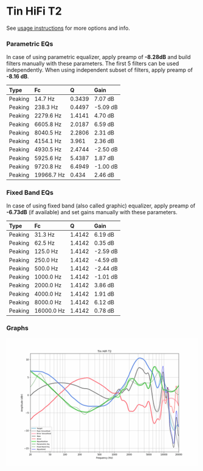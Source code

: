 # Tin HiFi T2
See [usage instructions](https://github.com/jaakkopasanen/AutoEq#usage) for more options and info.

### Parametric EQs
In case of using parametric equalizer, apply preamp of **-8.28dB** and build filters manually
with these parameters. The first 5 filters can be used independently.
When using independent subset of filters, apply preamp of **-8.16 dB**.

| Type    | Fc         |      Q | Gain     |
|:--------|:-----------|:-------|:---------|
| Peaking | 14.7 Hz    | 0.3439 | 7.07 dB  |
| Peaking | 238.3 Hz   | 0.4497 | -5.09 dB |
| Peaking | 2279.6 Hz  | 1.4141 | 4.70 dB  |
| Peaking | 6605.8 Hz  | 2.0187 | 6.59 dB  |
| Peaking | 8040.5 Hz  | 2.2806 | 2.31 dB  |
| Peaking | 4154.1 Hz  | 3.961  | 2.36 dB  |
| Peaking | 4930.5 Hz  | 2.4744 | -2.50 dB |
| Peaking | 5925.6 Hz  | 5.4387 | 1.87 dB  |
| Peaking | 9720.8 Hz  | 6.4949 | -1.00 dB |
| Peaking | 19966.7 Hz | 0.434  | 2.46 dB  |

### Fixed Band EQs
In case of using fixed band (also called graphic) equalizer, apply preamp of **-6.73dB**
(if available) and set gains manually with these parameters.

| Type    | Fc         |      Q | Gain     |
|:--------|:-----------|:-------|:---------|
| Peaking | 31.3 Hz    | 1.4142 | 6.19 dB  |
| Peaking | 62.5 Hz    | 1.4142 | 0.35 dB  |
| Peaking | 125.0 Hz   | 1.4142 | -2.59 dB |
| Peaking | 250.0 Hz   | 1.4142 | -4.59 dB |
| Peaking | 500.0 Hz   | 1.4142 | -2.44 dB |
| Peaking | 1000.0 Hz  | 1.4142 | -1.01 dB |
| Peaking | 2000.0 Hz  | 1.4142 | 3.86 dB  |
| Peaking | 4000.0 Hz  | 1.4142 | 1.91 dB  |
| Peaking | 8000.0 Hz  | 1.4142 | 6.12 dB  |
| Peaking | 16000.0 Hz | 1.4142 | 0.78 dB  |

### Graphs
![](./Tin%20HiFi%20T2.png)